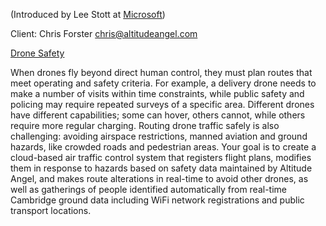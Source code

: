 (Introduced by Lee Stott at [Microsoft](Microsoft "wikilink"))

Client: Chris Forster <chris@altitudeangel.com>

[Drone Safety](Drone_Safety "wikilink")

When drones fly beyond direct human control, they must plan routes that
meet operating and safety criteria. For example, a delivery drone needs
to make a number of visits within time constraints, while public safety
and policing may require repeated surveys of a specific area. Different
drones have different capabilities; some can hover, others cannot, while
others require more regular charging. Routing drone traffic safely is
also challenging: avoiding airspace restrictions, manned aviation and
ground hazards, like crowded roads and pedestrian areas. Your goal is to
create a cloud-based air traffic control system that registers flight
plans, modifies them in response to hazards based on safety data
maintained by Altitude Angel, and makes route alterations in real-time
to avoid other drones, as well as gatherings of people identified
automatically from real-time Cambridge ground data including WiFi
network registrations and public transport locations.